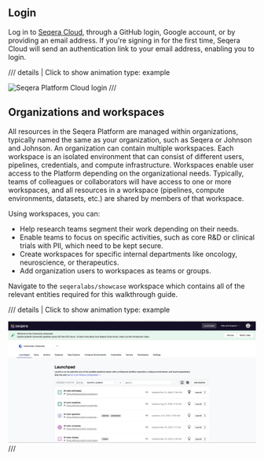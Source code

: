 ## Login 

Log in to [Seqera Cloud](https://cloud.seqera.io/login), through a GitHub login, Google account, or by providing an email address. If you're signing in for the first time, Seqera Cloud will send an authentication link to your email address, enabling you to login.

/// details | Click to show animation
    type: example

![Seqera Platform Cloud login](assets/sp-cloud-signin.gif)
///


## Organizations and workspaces

All resources in the Seqera Platform are managed within organizations, typically named the same as your organization, such as Seqera or Johnson and Johnson. An organization can contain multiple workspaces. Each workspace is an isolated environment that can consist of different users, pipelines, credentials, and compute infrastructure. Workspaces enable user access to the Platform depending on the organizational needs. Typically, teams of colleagues or collaborators will have access to one or more workspaces, and all resources in a workspace (pipelines, compute environments, datasets, etc.) are shared by members of that workspace.

Using workspaces, you can:

- Help research teams segment their work depending on their needs.
- Enable teams to focus on specific activities, such as core R&D or clinical trials with PII, which need to be kept secure.
- Create workspaces for specific internal departments like oncology, neuroscience, or therapeutics.
- Add organization users to workspaces as teams or groups.

Navigate to the `seqeralabs/showcase` workspace which contains all of the relevant entities required for this walkthrough guide.


/// details | Click to show animation
    type: example

![Seqera Showcase workspace](assets/go-to-workspace.gif)
///




